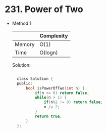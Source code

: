 # 231. Power of Two

- Method 1

  |        | Complexity |
  | ------ | ---------- |
  | Memory | O(1)       |
  | Time   | O(logn)    |

  Solution:

  ```h

    class Solution {
    public:
        bool isPowerOfTwo(int n) {
            if(n <= 0) return false;
            while(n > 1) {
                if(n%2 != 0) return false;
                n /= 2;
            }
            return true;
        }
    };

  ```

<!-- - Method 2

    This is another method.

    | |   Complexity  |
    | ----------- | ----------- |
    |  Memory     | O(n) |
    |      Time       |  O(n) |


    Solution:

    ``` h



    ```

- Additional Knowledge:

    Here are some additional knowledge.



<br> -->
